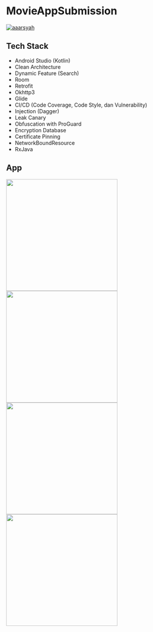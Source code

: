 # MovieAppSubmission

[![aaarsyah](https://circleci.com/gh/aaarsyah/MovieAppSubmission.svg?style=svg)](https://circleci.com/gh/aaarsyah/MovieAppSubmission)

## Tech Stack
- Android Studio (Kotlin)
- Clean Architecture
- Dynamic Feature (Search)
- Room 
- Retrofit
- Okhttp3
- Glide
- CI/CD (Code Coverage, Code Style, dan Vulnerability)
- Injection (Dagger)
- Leak Canary
- Obfuscation with ProGuard
- Encryption Database
- Certificate Pinning
- NetworkBoundResource
- RxJava

## App
<img src= "https://github.com/user-attachments/assets/9084cbb6-e9df-4a90-b195-d9a8619c4b17" width="300"/>
<img src= "https://github.com/user-attachments/assets/5ccc3a6d-a242-439b-8b19-bdf3703213c7" width="300"/>
<img src= "https://github.com/user-attachments/assets/d362d932-ca79-48f3-a8d7-6876ffa4f18f" width="300"/>
<img src= "https://github.com/user-attachments/assets/e700e932-4479-4fd2-aed3-fff40c368a80" width="300"/>

